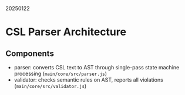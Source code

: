 20250122

# CSL Parser Architecture

## Components

- parser: converts CSL text to AST through single-pass state machine processing (`main/core/src/parser.js`)
- validator: checks semantic rules on AST, reports all violations (`main/core/src/validator.js`)